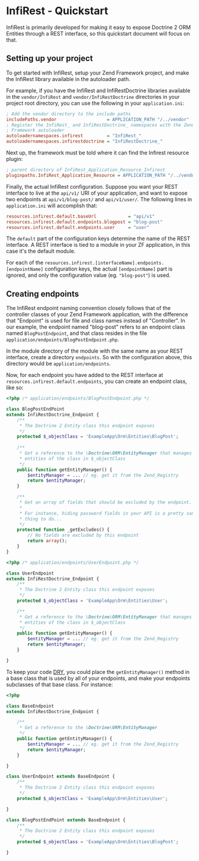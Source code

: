 InfiRest - Quickstart
=====================

InfiRest is primarily developed for making it easy to expose Doctrine 2 ORM
Entities through a REST interface, so this quickstart document will focus on
that. 

Setting up your project
-----------------------

To get started with InfiRest, setup your Zend Framework project, and make the
InfiRest library available in the autoloader path.

For example, if you have the InfiRest and InfiRestDoctrine libraries available
in the `vendor/InfiRest` and `vendor/InfiRestDoctrine` directories in your
project root directory, you can use the following in your `application.ini`:

```ini
; Add the vendor directory to the include paths
includePaths.vendor                   = APPLICATION_PATH "/../vendor"
; Register the InfiRest_ and InfiRestDoctrine_ namespaces with the Zend
; Framework autoloader
autoloadernamespaces.infirest         = "InfiRest_"
autoloadernamespaces.infirestdoctrine = "InfiRestDoctrine_"
```

Next up, the framework must be told where it can find the Infirest resource
plugin:

```ini
; parent directory of InfiRest_Application_Resource_Infirest
pluginpaths.InfiRest_Application_Resource = APPLICATION_PATH "/../vendor/InfiRest/Application/Resource"
```

Finally, the actual InfiRest configuration. Suppose you want your REST interface
to live at the `api/v1/` URI of your application, and want to expose two
endpoints at `api/v1/blog-post/` and `api/v1/user/`. The following lines in
`application.ini` will accomplish that:

```ini
resources.infirest.default.baseUrl            = "api/v1"
resources.infirest.default.endpoints.blogpost = "blog-post"
resources.infirest.default.endpoints.user     = "user"
```

The `default` part of the configuration keys determine the name of the REST
interface. A REST interface is tied to a module in your ZF application, in this
case it's the default module.

For each of the `resources.infirest.[interfaceName].endpoints.[endpointName]`
configuration keys, the actual `[endpointName]` part is ignored, and only the
configuration value (eg. `"blog-post"`) is used.

Creating endpoints
------------------

The InfiRest endpoint naming convention closely follows that of the controller
classes of your Zend Framework application, with the difference that "Endpoint"
is used for file and class names instead of "Controller". In our example, the
endpoint named "blog-post" refers to an endpoint class named `BlogPostEndpoint`,
and that class resides in the file `application/endpoints/BlogPostEndpoint.php`.

In the module directory of the module with the same name as your REST interface,
create a directory `endpoints`. So with the configuration above, this directory
would be `application/endpoints`.

Now, for each endpoint you have added to the REST interface at 
`resources.infirest.default.endpoints`, you can create an endpoint class, like
so:

```php
<?php /* application/endpoints/BlogPostEndpoint.php */

class BlogPostEndPoint
extends InfiRestDoctrine_Endpoint {
	/**
	 * The Doctrine 2 Entity class this endpoint exposes
	 */
	protected $_objectClass = 'ExampleApp\Orm\Entities\BlogPost';
	
	/**
	 * Get a reference to the \Doctrine\ORM\EntityManager that manages
	 * entities of the class in $_objectClass
	 */
	public function getEntityManager() {
		$entityManager = ... // eg. get it from the Zend_Registry
		return $entityManager;
	}

	/**
	 * Get an array of fields that should be excluded by the endpoint.
	 * 
	 * For instance, hiding password fields in your API is a pretty sane
	 * thing to do...
	 */
	protected function _getExcludes() {
		// No fields are excluded by this endpoint
		return array(); 
	}
}
```

```php
<?php /* application/endpoints/UserEndpoint.php */

class UserEndpoint
extends InfiRestDoctrine_Endpoint {
	/**
	 * The Doctrine 2 Entity class this endpoint exposes
	 */
	protected $_objectClass = 'ExampleApp\Orm\Entities\User';

	/**
	 * Get a reference to the \Doctrine\ORM\EntityManager that manages
	 * entities of the class in $_objectClass
	 */
	public function getEntityManager() {
		$entityManager = ... // eg. get it from the Zend_Registry
		return $entityManager;
	}

}
```

To keep your code [DRY][], you could place the `getEntityManager()` method in
a base class that is used by all of your endpoints, and make your endpoints
subclasses of that base class. For instance:

```php
<?php

class BaseEndpoint
extends InfiRestDoctrine_Endpoint {

	/**
	 * Get a reference to the \Doctrine\ORM\EntityManager
	 */
	public function getEntityManager() {
		$entityManager = ... // eg. get it from the Zend_Registry
		return $entityManager;
	}

}
```

```php
class UserEndpoint extends BaseEndpoint {
	/**
	 * The Doctrine 2 Entity class this endpoint exposes
	 */
	protected $_objectClass = 'ExampleApp\Orm\Entities\User';

}
```

```php
class BlogPostEndPoint extends BaseEndpoint {
	/**
	 * The Doctrine 2 Entity class this endpoint exposes
	 */
	protected $_objectClass = 'ExampleApp\Orm\Entities\BlogPost';

}
```

[DRY]: http://en.wikipedia.org/wiki/DRY "Don't Repeat Yourself"